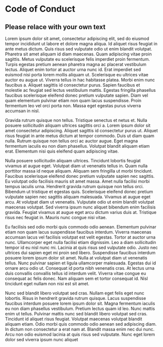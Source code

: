 # Code of Conduct

## Please relace with your own text

Lorem ipsum dolor sit amet, consectetur adipiscing elit, sed do eiusmod tempor incididunt ut labore et dolore magna aliqua. Id aliquet risus feugiat in ante metus dictum. Quis risus sed vulputate odio ut enim blandit volutpat. Pharetra sit amet aliquam id diam maecenas. Quam adipiscing vitae proin sagittis. Metus vulputate eu scelerisque felis imperdiet proin fermentum. Turpis egestas pretium aenean pharetra magna ac placerat vestibulum lectus. Aliquet enim tortor at auctor urna nunc id. Erat imperdiet sed euismod nisi porta lorem mollis aliquam ut. Scelerisque eu ultrices vitae auctor eu augue ut. Viverra tellus in hac habitasse platea. Morbi enim nunc faucibus a. Aliquet sagittis id consectetur purus. Sapien faucibus et molestie ac feugiat sed lectus vestibulum mattis. Egestas fringilla phasellus faucibus scelerisque eleifend donec pretium vulputate sapien. Diam vel quam elementum pulvinar etiam non quam lacus suspendisse. Proin fermentum leo vel orci porta non. Massa eget egestas purus viverra accumsan in nisl.

Gravida rutrum quisque non tellus. Tristique senectus et netus et. Nulla posuere sollicitudin aliquam ultrices sagittis orci a. Lorem ipsum dolor sit amet consectetur adipiscing. Aliquet sagittis id consectetur purus ut. Aliquet risus feugiat in ante metus dictum at tempor commodo. Duis ut diam quam nulla. Rutrum quisque non tellus orci ac auctor augue. Eget magna fermentum iaculis eu non diam phasellus. Volutpat blandit aliquam etiam erat. Elementum nisi quis eleifend quam adipiscing vitae.

Nulla posuere sollicitudin aliquam ultrices. Tincidunt lobortis feugiat vivamus at augue eget. Volutpat diam ut venenatis tellus in. Quam nulla porttitor massa id neque aliquam. Aliquam sem fringilla ut morbi tincidunt. Faucibus scelerisque eleifend donec pretium vulputate sapien nec sagittis. Eu volutpat odio facilisis mauris sit amet massa. Amet nulla facilisi morbi tempus iaculis urna. Hendrerit gravida rutrum quisque non tellus orci. Bibendum ut tristique et egestas quis. Scelerisque eleifend donec pretium vulputate sapien nec sagittis aliquam malesuada. Vivamus at augue eget arcu. At volutpat diam ut venenatis. Vulputate odio ut enim blandit volutpat maecenas volutpat. Sed viverra ipsum nunc aliquet bibendum enim facilisis gravida. Feugiat vivamus at augue eget arcu dictum varius duis at. Tristique risus nec feugiat in. Mauris nunc congue nisi vitae.

Eu facilisis sed odio morbi quis commodo odio aenean. Elementum pulvinar etiam non quam lacus suspendisse faucibus interdum. Viverra maecenas accumsan lacus vel facilisis volutpat est velit egestas. Tortor at auctor urna nunc. Ullamcorper eget nulla facilisi etiam dignissim. Leo a diam sollicitudin tempor id eu nisl nunc mi. Lacinia at quis risus sed vulputate odio. Justo nec ultrices dui sapien eget mi proin sed libero. Suspendisse faucibus interdum posuere lorem ipsum dolor sit amet. Nulla at volutpat diam ut venenatis tellus. Nunc pulvinar sapien et ligula ullamcorper malesuada. Egestas dui id ornare arcu odio ut. Consequat id porta nibh venenatis cras. At lectus urna duis convallis convallis tellus id interdum velit. Viverra vitae congue eu consequat ac felis donec. Nam aliquam sem et tortor consequat id. Nisl tincidunt eget nullam non nisi est sit amet.

Nunc sed blandit libero volutpat sed cras. Nullam eget felis eget nunc lobortis. Risus in hendrerit gravida rutrum quisque. Lacus suspendisse faucibus interdum posuere lorem ipsum dolor sit. Magna fermentum iaculis eu non diam phasellus vestibulum. Pretium lectus quam id leo. Nunc mattis enim ut tellus. Pulvinar mattis nunc sed blandit libero volutpat sed cras. Tincidunt id aliquet risus feugiat. Volutpat maecenas volutpat blandit aliquam etiam. Odio morbi quis commodo odio aenean sed adipiscing diam. In dictum non consectetur a erat nam at. Blandit massa enim nec dui nunc. Arcu non odio euismod lacinia at quis risus sed vulputate. Nunc eget lorem dolor sed viverra ipsum nunc aliquet
